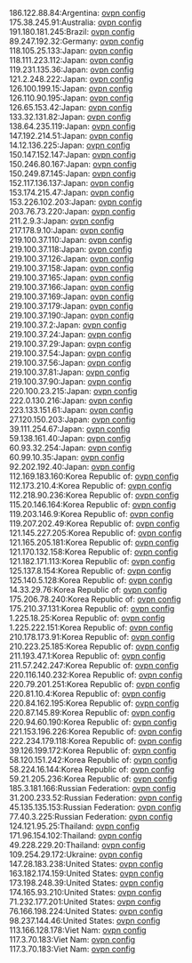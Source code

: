 186.122.88.84:Argentina: [ovpn config](vpn/186_122_88_84.ovpn)  
175.38.245.91:Australia: [ovpn config](vpn/175_38_245_91.ovpn)  
191.180.181.245:Brazil: [ovpn config](vpn/191_180_181_245.ovpn)  
89.247.192.32:Germany: [ovpn config](vpn/89_247_192_32.ovpn)  
118.105.25.133:Japan: [ovpn config](vpn/118_105_25_133.ovpn)  
118.111.223.112:Japan: [ovpn config](vpn/118_111_223_112.ovpn)  
119.231.135.36:Japan: [ovpn config](vpn/119_231_135_36.ovpn)  
121.2.248.222:Japan: [ovpn config](vpn/121_2_248_222.ovpn)  
126.100.199.15:Japan: [ovpn config](vpn/126_100_199_15.ovpn)  
126.110.90.195:Japan: [ovpn config](vpn/126_110_90_195.ovpn)  
126.65.153.42:Japan: [ovpn config](vpn/126_65_153_42.ovpn)  
133.32.131.82:Japan: [ovpn config](vpn/133_32_131_82.ovpn)  
138.64.235.119:Japan: [ovpn config](vpn/138_64_235_119.ovpn)  
147.192.214.51:Japan: [ovpn config](vpn/147_192_214_51.ovpn)  
14.12.136.225:Japan: [ovpn config](vpn/14_12_136_225.ovpn)  
150.147.152.147:Japan: [ovpn config](vpn/150_147_152_147.ovpn)  
150.246.80.167:Japan: [ovpn config](vpn/150_246_80_167.ovpn)  
150.249.87.145:Japan: [ovpn config](vpn/150_249_87_145.ovpn)  
152.117.136.137:Japan: [ovpn config](vpn/152_117_136_137.ovpn)  
153.174.215.47:Japan: [ovpn config](vpn/153_174_215_47.ovpn)  
153.226.102.203:Japan: [ovpn config](vpn/153_226_102_203.ovpn)  
203.76.73.220:Japan: [ovpn config](vpn/203_76_73_220.ovpn)  
211.2.9.3:Japan: [ovpn config](vpn/211_2_9_3.ovpn)  
217.178.9.10:Japan: [ovpn config](vpn/217_178_9_10.ovpn)  
219.100.37.110:Japan: [ovpn config](vpn/219_100_37_110.ovpn)  
219.100.37.118:Japan: [ovpn config](vpn/219_100_37_118.ovpn)  
219.100.37.126:Japan: [ovpn config](vpn/219_100_37_126.ovpn)  
219.100.37.158:Japan: [ovpn config](vpn/219_100_37_158.ovpn)  
219.100.37.165:Japan: [ovpn config](vpn/219_100_37_165.ovpn)  
219.100.37.166:Japan: [ovpn config](vpn/219_100_37_166.ovpn)  
219.100.37.169:Japan: [ovpn config](vpn/219_100_37_169.ovpn)  
219.100.37.179:Japan: [ovpn config](vpn/219_100_37_179.ovpn)  
219.100.37.190:Japan: [ovpn config](vpn/219_100_37_190.ovpn)  
219.100.37.2:Japan: [ovpn config](vpn/219_100_37_2.ovpn)  
219.100.37.24:Japan: [ovpn config](vpn/219_100_37_24.ovpn)  
219.100.37.29:Japan: [ovpn config](vpn/219_100_37_29.ovpn)  
219.100.37.54:Japan: [ovpn config](vpn/219_100_37_54.ovpn)  
219.100.37.56:Japan: [ovpn config](vpn/219_100_37_56.ovpn)  
219.100.37.81:Japan: [ovpn config](vpn/219_100_37_81.ovpn)  
219.100.37.90:Japan: [ovpn config](vpn/219_100_37_90.ovpn)  
220.100.23.215:Japan: [ovpn config](vpn/220_100_23_215.ovpn)  
222.0.130.216:Japan: [ovpn config](vpn/222_0_130_216.ovpn)  
223.133.151.61:Japan: [ovpn config](vpn/223_133_151_61.ovpn)  
27.120.150.203:Japan: [ovpn config](vpn/27_120_150_203.ovpn)  
39.111.254.67:Japan: [ovpn config](vpn/39_111_254_67.ovpn)  
59.138.161.40:Japan: [ovpn config](vpn/59_138_161_40.ovpn)  
60.93.32.254:Japan: [ovpn config](vpn/60_93_32_254.ovpn)  
60.99.10.35:Japan: [ovpn config](vpn/60_99_10_35.ovpn)  
92.202.192.40:Japan: [ovpn config](vpn/92_202_192_40.ovpn)  
112.169.183.160:Korea Republic of: [ovpn config](vpn/112_169_183_160.ovpn)  
112.173.210.4:Korea Republic of: [ovpn config](vpn/112_173_210_4.ovpn)  
112.218.90.236:Korea Republic of: [ovpn config](vpn/112_218_90_236.ovpn)  
115.20.146.164:Korea Republic of: [ovpn config](vpn/115_20_146_164.ovpn)  
119.203.146.9:Korea Republic of: [ovpn config](vpn/119_203_146_9.ovpn)  
119.207.202.49:Korea Republic of: [ovpn config](vpn/119_207_202_49.ovpn)  
121.145.227.205:Korea Republic of: [ovpn config](vpn/121_145_227_205.ovpn)  
121.165.205.181:Korea Republic of: [ovpn config](vpn/121_165_205_181.ovpn)  
121.170.132.158:Korea Republic of: [ovpn config](vpn/121_170_132_158.ovpn)  
121.182.171.113:Korea Republic of: [ovpn config](vpn/121_182_171_113.ovpn)  
125.137.8.154:Korea Republic of: [ovpn config](vpn/125_137_8_154.ovpn)  
125.140.5.128:Korea Republic of: [ovpn config](vpn/125_140_5_128.ovpn)  
14.33.29.76:Korea Republic of: [ovpn config](vpn/14_33_29_76.ovpn)  
175.206.78.240:Korea Republic of: [ovpn config](vpn/175_206_78_240.ovpn)  
175.210.37.131:Korea Republic of: [ovpn config](vpn/175_210_37_131.ovpn)  
1.225.18.25:Korea Republic of: [ovpn config](vpn/1_225_18_25.ovpn)  
1.225.222.151:Korea Republic of: [ovpn config](vpn/1_225_222_151.ovpn)  
210.178.173.91:Korea Republic of: [ovpn config](vpn/210_178_173_91.ovpn)  
210.223.25.185:Korea Republic of: [ovpn config](vpn/210_223_25_185.ovpn)  
211.193.47.1:Korea Republic of: [ovpn config](vpn/211_193_47_1.ovpn)  
211.57.242.247:Korea Republic of: [ovpn config](vpn/211_57_242_247.ovpn)  
220.116.140.232:Korea Republic of: [ovpn config](vpn/220_116_140_232.ovpn)  
220.79.201.251:Korea Republic of: [ovpn config](vpn/220_79_201_251.ovpn)  
220.81.10.4:Korea Republic of: [ovpn config](vpn/220_81_10_4.ovpn)  
220.84.162.195:Korea Republic of: [ovpn config](vpn/220_84_162_195.ovpn)  
220.87.145.89:Korea Republic of: [ovpn config](vpn/220_87_145_89.ovpn)  
220.94.60.190:Korea Republic of: [ovpn config](vpn/220_94_60_190.ovpn)  
221.153.196.226:Korea Republic of: [ovpn config](vpn/221_153_196_226.ovpn)  
222.234.179.118:Korea Republic of: [ovpn config](vpn/222_234_179_118.ovpn)  
39.126.199.172:Korea Republic of: [ovpn config](vpn/39_126_199_172.ovpn)  
58.120.151.242:Korea Republic of: [ovpn config](vpn/58_120_151_242.ovpn)  
58.224.16.144:Korea Republic of: [ovpn config](vpn/58_224_16_144.ovpn)  
59.21.205.236:Korea Republic of: [ovpn config](vpn/59_21_205_236.ovpn)  
185.3.181.166:Russian Federation: [ovpn config](vpn/185_3_181_166.ovpn)  
31.200.233.52:Russian Federation: [ovpn config](vpn/31_200_233_52.ovpn)  
45.135.135.153:Russian Federation: [ovpn config](vpn/45_135_135_153.ovpn)  
77.40.3.225:Russian Federation: [ovpn config](vpn/77_40_3_225.ovpn)  
124.121.95.25:Thailand: [ovpn config](vpn/124_121_95_25.ovpn)  
171.96.154.102:Thailand: [ovpn config](vpn/171_96_154_102.ovpn)  
49.228.229.20:Thailand: [ovpn config](vpn/49_228_229_20.ovpn)  
109.254.29.172:Ukraine: [ovpn config](vpn/109_254_29_172.ovpn)  
147.28.183.238:United States: [ovpn config](vpn/147_28_183_238.ovpn)  
163.182.174.159:United States: [ovpn config](vpn/163_182_174_159.ovpn)  
173.198.248.39:United States: [ovpn config](vpn/173_198_248_39.ovpn)  
174.165.93.210:United States: [ovpn config](vpn/174_165_93_210.ovpn)  
71.232.177.201:United States: [ovpn config](vpn/71_232_177_201.ovpn)  
76.166.198.224:United States: [ovpn config](vpn/76_166_198_224.ovpn)  
98.237.144.46:United States: [ovpn config](vpn/98_237_144_46.ovpn)  
113.166.128.178:Viet Nam: [ovpn config](vpn/113_166_128_178.ovpn)  
117.3.70.183:Viet Nam: [ovpn config](vpn/117_3_70_183.ovpn)  
117.3.70.183:Viet Nam: [ovpn config](vpn/117_3_70_183.ovpn)  

